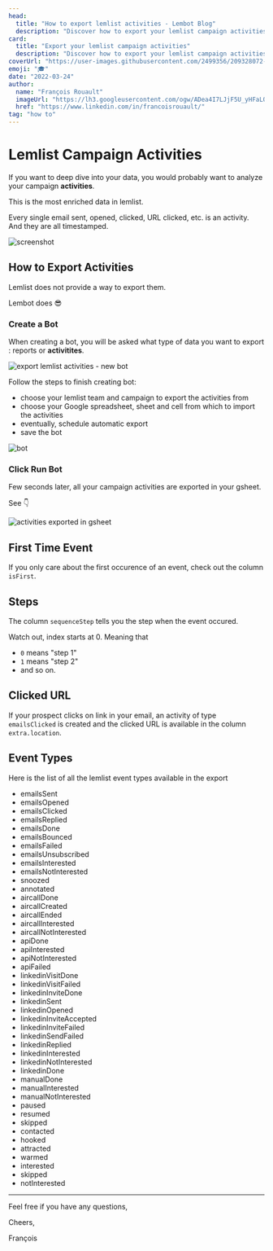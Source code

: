 ```yaml
---
head:
  title: "How to export lemlist activities - Lembot Blog"
  description: "Discover how to export your lemlist campaign activities: event types (sent, opened, clicked...), the date of the interaction, the lead, sender, clicked URL..."
card:
  title: "Export your lemlist campaign activities"
  description: "Discover how to export your lemlist campaign activities: event types like sent, opened, clicked, interested, with the exact date and time of the interaction, the lead, sender, clicked URL, everything."
coverUrl: "https://user-images.githubusercontent.com/2499356/209328072-82d60033-5cf2-4083-884b-d7ed541ac6b3.jpg"
emoji: "🎓"
date: "2022-03-24"
author:
  name: "François Rouault"
  imageUrl: "https://lh3.googleusercontent.com/ogw/ADea4I7LJjF5U_yHFaLQIoNCysLkiEHPLHnWKxj0i1SadVY=s32-c-mo"
  href: "https://www.linkedin.com/in/francoisrouault/"
tag: "how to"
---
```


# Lemlist Campaign Activities

If you want to deep dive into your data, you would probably want to analyze your campaign **activities**.

This is the most enriched data in lemlist.

Every single email sent, opened, clicked, URL clicked, etc. is an activity. And they are all timestamped.

![screenshot](https://user-images.githubusercontent.com/2499356/163671320-39f11758-9dbd-4d03-922b-fe6c5afdc223.png)

## How to Export Activities

Lemlist does not provide a way to export them.

Lembot does 😎

### Create a Bot

When creating a bot, you will be asked what type of data you want to export : reports or **activitites**.

![export lemlist activities - new bot](https://user-images.githubusercontent.com/2499356/163671763-176d55d2-23ee-4049-a62f-f9c153ee7485.jpg)

Follow the steps to finish creating bot:

- choose your lemlist team and campaign to export the activities from
- choose your Google spreadsheet, sheet and cell from which to import the activities
- eventually, schedule automatic export
- save the bot

![bot](https://user-images.githubusercontent.com/2499356/163679230-8a7e9dd5-47dc-4eea-93f0-e0344755c8cf.png)

### Click Run Bot

Few seconds later, all your campaign activities are exported in your gsheet.

See 👇

![activities exported in gsheet](https://user-images.githubusercontent.com/2499356/163671842-722bc6b8-1ef5-4807-898b-b7c5df9ac576.jpg)

## First Time Event

If you only care about the first occurence of an event, check out the column `isFirst`.

## Steps

The column `sequenceStep` tells you the step when the event occured.

Watch out, index starts at 0. Meaning that

- `0` means "step 1"
- `1` means "step 2"
- and so on.

## Clicked URL

If your prospect clicks on link in your email, an activity of type `emailsClicked` is created and the clicked URL is available in the column `extra.location`.

## Event Types

Here is the list of all the lemlist event types available in the export

- emailsSent
- emailsOpened
- emailsClicked
- emailsReplied
- emailsDone
- emailsBounced
- emailsFailed
- emailsUnsubscribed
- emailsInterested
- emailsNotInterested
- snoozed
- annotated
- aircallDone
- aircallCreated
- aircallEnded
- aircallInterested
- aircallNotInterested
- apiDone
- apiInterested
- apiNotInterested
- apiFailed
- linkedinVisitDone
- linkedinVisitFailed
- linkedinInviteDone
- linkedinSent
- linkedinOpened
- linkedinInviteAccepted
- linkedinInviteFailed
- linkedinSendFailed
- linkedinReplied
- linkedinInterested
- linkedinNotInterested
- linkedinDone
- manualDone
- manualInterested
- manualNotInterested
- paused
- resumed
- skipped
- contacted
- hooked
- attracted
- warmed
- interested
- skipped
- notInterested

---

Feel free if you have any questions,

Cheers,

François
